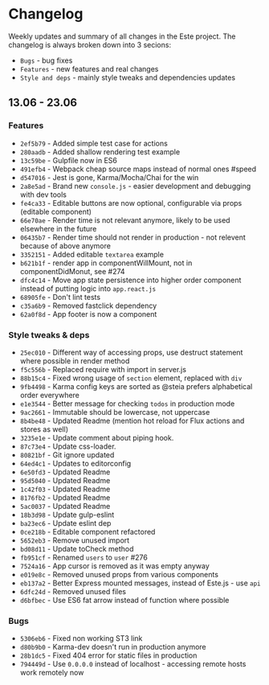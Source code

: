 Changelog
=========

Weekly updates and summary of all changes in the Este project. The changelog is always broken down into 3 secions:
- `Bugs` - bug fixes
- `Features` - new features and real changes
- `Style and deps` - mainly style tweaks and dependencies updates

## 13.06 - 23.06

### Features
- `2ef5b79` - Added simple test case for actions
- `280aadb` - Added shallow rendering test example
- `13c59be` - Gulpfile now in ES6
- `491efb4` - Webpack cheap source maps instead of normal ones #speed
- `d547016` - Jest is gone, Karma/Mocha/Chai for the win
- `2a8e5ad` - Brand new `console.js` - easier development and debugging with dev tools
- `fe4ca33` - Editable buttons are now optional, configurable via props (editable component)
- `66e70ae` - Render time is not relevant anymore, likely to be used elsewhere in the future
- `06435b7` - Render time should not render in production - not relevent because of above anymore
- `3352151` - Added editable `textarea` example
- `b621b1f` - render app in componentWillMount, not in componentDidMonut, see #274
- `dfc4c14` - Move app state persistence into higher order component instead of putting logic into `app.react.js`
- `68905fe` - Don't lint tests
- `c35a6b9` - Removed fastclick dependency
- `62a0f8d` - App footer is now a component

### Style tweaks & deps
- `25ec010` - Different way of accessing props, use destruct statement where possible in render method
- `f5c556b` - Replaced require with import in server.js
- `88b15c4` - Fixed wrong usage of `section` element, replaced with `div`
- `9fb4498` - Karma config keys are sorted as @steia prefers alphabetical order everywhere
- `e1e3544` - Better message for checking `todos` in production mode
- `9ac2661` - Immutable should be lowercase, not uppercase
- `8b4be48` - Updated Readme (mention hot reload for Flux actions and stores as well)
- `3235e1e` - Update comment about piping hook.
- `87c73e4` - Update css-loader.
- `80821bf` - Git ignore updated
- `64ed4c1` - Updates to editorconfig
- `6e50fd3` - Updated Readme
- `95d5040` - Updated Readme
- `1c42f03` - Updated Readme
- `8176fb2` - Updated Readme
- `5ac0037` - Updated Readme
- `18b3d98` - Update gulp-eslint
- `ba23ec6` - Update eslint dep
- `0ce218b` - Editable component refactored
- `5652eb3` - Remove unused import
- `bd08d11` - Update toCheck method
- `fb951cf` - Renamed `users` to `user` #276
- `7524a16` - App cursor is removed as it was empty anyway
- `e019e8c` - Removed unused props from various components
- `eb137a2` - Better Express mounted messages, instead of Este.js - use `api`
- `6dfc24d` - Removed unused files
- `d6bfbec` - Use ES6 fat arrow instead of function where possible

### Bugs 
- `5306eb6` - Fixed non working ST3 link
- `d80b9b0` - Karma-dev doesn't run in production anymore
- `28b1dc5` - Fixed 404 error for static files in production
- `794449d` - Use `0.0.0.0` instead of localhost - accessing remote hosts work remotely now
